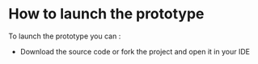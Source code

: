 # How to launch the prototype

To launch the prototype you can :
- Download the source code or fork the project and open it in your IDE